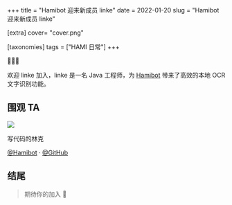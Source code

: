 +++
title = "Hamibot 迎来新成员 linke"
date = 2022-01-20
slug = "Hamibot 迎来新成员 linke"


[extra]
cover= "cover.png"

[taxonomies]
tags = ["HAMI 日常"]
+++

👏👏👏

欢迎 linke 加入，linke 是一名 Java 工程师，为 [Hamibot](https://github.com/hamibot/hamibot) 带来了高效的本地 OCR 文字识别功能。

## 围观 TA

![](https://avatars.githubusercontent.com/u/19832315)

写代码的林克

[@Hamibot](https://hamibot.com/linke) · [@GitHub](https://github.com/linkecoding)

## 结尾

> 期待你的加入 🤙

